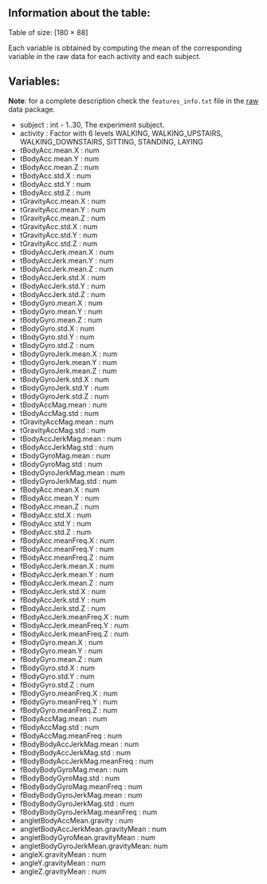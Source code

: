 ## Information about the table:
Table of size: [180 × 88]

Each variable is obtained by computing the mean of the corresponding variable in the raw data for each activity and each subject.

## Variables:
**Note**: for a complete description check the `features_info.txt` file in the [raw](https://d396qusza40orc.cloudfront.net/getdata%2Fprojectfiles%2FUCI%20HAR%20Dataset.zip") data package.
-  subject                           : int - 1..30, The experiment subject.
-  activity                          : Factor with 6 levels WALKING, WALKING_UPSTAIRS, WALKING_DOWNSTAIRS, SITTING, STANDING, LAYING
-  tBodyAcc.mean.X                   : num
-  tBodyAcc.mean.Y                   : num
-  tBodyAcc.mean.Z                   : num
-  tBodyAcc.std.X                    : num
-  tBodyAcc.std.Y                    : num
-  tBodyAcc.std.Z                    : num
-  tGravityAcc.mean.X                : num
-  tGravityAcc.mean.Y                : num
-  tGravityAcc.mean.Z                : num
-  tGravityAcc.std.X                 : num
-  tGravityAcc.std.Y                 : num
-  tGravityAcc.std.Z                 : num
-  tBodyAccJerk.mean.X               : num
-  tBodyAccJerk.mean.Y               : num
-  tBodyAccJerk.mean.Z               : num
-  tBodyAccJerk.std.X                : num
-  tBodyAccJerk.std.Y                : num
-  tBodyAccJerk.std.Z                : num
-  tBodyGyro.mean.X                  : num
-  tBodyGyro.mean.Y                  : num
-  tBodyGyro.mean.Z                  : num
-  tBodyGyro.std.X                   : num
-  tBodyGyro.std.Y                   : num
-  tBodyGyro.std.Z                   : num
-  tBodyGyroJerk.mean.X              : num
-  tBodyGyroJerk.mean.Y              : num
-  tBodyGyroJerk.mean.Z              : num
-  tBodyGyroJerk.std.X               : num
-  tBodyGyroJerk.std.Y               : num
-  tBodyGyroJerk.std.Z               : num
-  tBodyAccMag.mean                  : num
-  tBodyAccMag.std                   : num
-  tGravityAccMag.mean               : num
-  tGravityAccMag.std                : num
-  tBodyAccJerkMag.mean              : num
-  tBodyAccJerkMag.std               : num
-  tBodyGyroMag.mean                 : num
-  tBodyGyroMag.std                  : num
-  tBodyGyroJerkMag.mean             : num
-  tBodyGyroJerkMag.std              : num
-  fBodyAcc.mean.X                   : num
-  fBodyAcc.mean.Y                   : num
-  fBodyAcc.mean.Z                   : num
-  fBodyAcc.std.X                    : num
-  fBodyAcc.std.Y                    : num
-  fBodyAcc.std.Z                    : num
-  fBodyAcc.meanFreq.X               : num
-  fBodyAcc.meanFreq.Y               : num
-  fBodyAcc.meanFreq.Z               : num
-  fBodyAccJerk.mean.X               : num
-  fBodyAccJerk.mean.Y               : num
-  fBodyAccJerk.mean.Z               : num
-  fBodyAccJerk.std.X                : num
-  fBodyAccJerk.std.Y                : num
-  fBodyAccJerk.std.Z                : num
-  fBodyAccJerk.meanFreq.X           : num
-  fBodyAccJerk.meanFreq.Y           : num
-  fBodyAccJerk.meanFreq.Z           : num
-  fBodyGyro.mean.X                  : num
-  fBodyGyro.mean.Y                  : num
-  fBodyGyro.mean.Z                  : num
-  fBodyGyro.std.X                   : num
-  fBodyGyro.std.Y                   : num
-  fBodyGyro.std.Z                   : num
-  fBodyGyro.meanFreq.X              : num
-  fBodyGyro.meanFreq.Y              : num
-  fBodyGyro.meanFreq.Z              : num
-  fBodyAccMag.mean                  : num
-  fBodyAccMag.std                   : num
-  fBodyAccMag.meanFreq              : num
-  fBodyBodyAccJerkMag.mean          : num
-  fBodyBodyAccJerkMag.std           : num
-  fBodyBodyAccJerkMag.meanFreq      : num
-  fBodyBodyGyroMag.mean             : num
-  fBodyBodyGyroMag.std              : num
-  fBodyBodyGyroMag.meanFreq         : num
-  fBodyBodyGyroJerkMag.mean         : num
-  fBodyBodyGyroJerkMag.std          : num
-  fBodyBodyGyroJerkMag.meanFreq     : num
-  angletBodyAccMean.gravity         : num
-  angletBodyAccJerkMean.gravityMean : num
-  angletBodyGyroMean.gravityMean    : num
-  angletBodyGyroJerkMean.gravityMean: num
-  angleX.gravityMean                : num
-  angleY.gravityMean                : num
-  angleZ.gravityMean                : num
